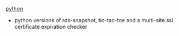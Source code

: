 [python](https://github.com/bostonaustin/public/tree/master/python/tic_tac_toe.py)
- python versions of rds-snapshot, tic-tac-toe and a multi-site ssl certificate expiration checker
